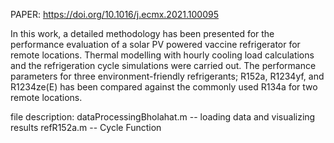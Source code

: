 PAPER: https://doi.org/10.1016/j.ecmx.2021.100095

In this work, a detailed methodology has been presented for the performance
evaluation of a solar PV powered vaccine refrigerator for remote locations. Thermal
modelling with hourly cooling load calculations and the refrigeration cycle simulations
were carried out. The performance parameters for three environment-friendly
refrigerants; R152a, R1234yf, and R1234ze(E) has been compared against the
commonly used R134a for two remote locations.

file description: 
dataProcessingBholahat.m -- loading data and visualizing results
refR152a.m -- Cycle Function

